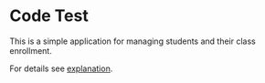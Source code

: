 # Code Test

This is a simple application for managing students and their class enrollment.

For details see [explanation](docs/DESIGNDOCUMENT.md).

